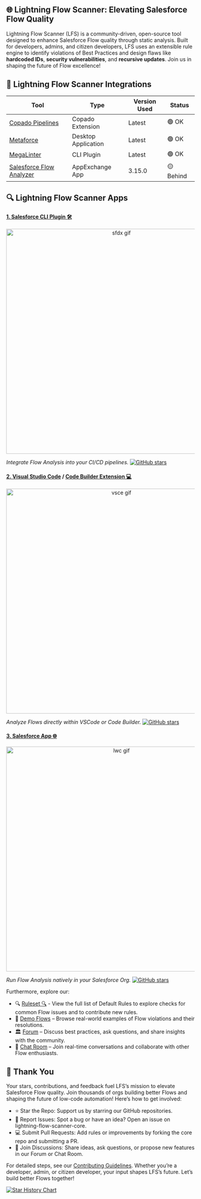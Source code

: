 ## 🌐 Lightning Flow Scanner: Elevating Salesforce Flow Quality

Lightning Flow Scanner (LFS) is a community-driven, open-source tool designed to enhance Salesforce Flow quality through static analysis. Built for developers, admins, and citizen developers, LFS uses an extensible rule engine to identify violations of Best Practices and design flaws like **hardcoded IDs**, **security vulnerabilities**, and **recursive updates**. Join us in shaping the future of Flow excellence! 

## 🔌 Lightning Flow Scanner Integrations

| Tool                                                                                                                                     | Type              | Version Used | Status     |
|------------------------------------------------------------------------------------------------------------------------------------------|-------------------|--------------|------------|
| [Copado Pipelines](https://success.copado.com/s/listing-detail?language=en_US&recordId=a54P7000003G3gBIAS)                               | Copado Extension  | Latest       | 🟢 OK |
| [Metaforce](https://metaforce.ltd/)                                                                                                      | Desktop Application   | Latest     |🟢 OK | 
| [MegaLinter](https://nvuillam.github.io/mega-linter/)                                                                                    | CLI Plugin        | Latest       | 🟢 OK |
| [Salesforce Flow Analyzer](https://appexchange.salesforce.com/appxListingDetail?listingId=1de21f0b-2476-4780-a6b5-1bc631ccd138)          | AppExchange App   | 3.15.0       | 🟡 Behind |

## 🔍 Lightning Flow Scanner Apps

#### [1. Salesforce CLI Plugin 🛠️](https://www.npmjs.com/package/lightning-flow-scanner)

<div align="center">
  <a href="https://www.npmjs.com/package/lightning-flow-scanner">
    <img src="/docs/gifs/lfs-sfdx.gif" alt="sfdx gif" width="600"/>
  </a>
</div>

*Integrate Flow Analysis into your CI/CD pipelines.* [![GitHub stars](https://img.shields.io/github/stars/Lightning-Flow-Scanner/lightning-flow-scanner-sfdx)](https://GitHub.com/Lightning-Flow-Scanner/lightning-flow-scanner-sfdx/stargazers/)

#### [2. Visual Studio Code](https://marketplace.visualstudio.com/items?itemName=ForceConfigControl.lightningflowscanner) / [Code Builder Extension 💻](https://open-vsx.org/extension/ForceConfigControl/lightningflowscanner)

<div align="center">
  <a href="https://marketplace.visualstudio.com/items?itemName=ForceConfigControl.lightningflowscanner">
    <img src="/docs/gifs/lfs-vsce.gif" alt="vsce gif" width="600"/>
  </a>
</div>

*Analyze Flows directly within VSCode or Code Builder.* [![GitHub stars](https://img.shields.io/github/stars/Lightning-Flow-Scanner/lightning-flow-scanner-vsce)](https://github.com/Lightning-Flow-Scanner/lightning-flow-scanner-vsce/stargazers)

#### [3. Salesforce App 🌐](https://github.com/Lightning-Flow-Scanner/lightning-flow-scanner-app)

<div align="center">
  <a href="https://github.com/Lightning-Flow-Scanner/lightning-flow-scanner-app">
    <img src="/docs/gifs/lfs-lwc.gif" alt="lwc gif" width="600"/>
  </a>
</div>

*Run Flow Analysis natively in your Salesforce Org.* [![GitHub stars](https://img.shields.io/github/stars/Lightning-Flow-Scanner/lightning-flow-scanner-app)](https://GitHub.com/Lightning-Flow-Scanner/lightning-flow-scanner-app/stargazers/)

Furthermore, explore our:

* 🔍 [Ruleset 🔍](https://github.com/Lightning-Flow-Scanner/lightning-flow-scanner-core?tab=readme-ov-file#default-rules)  - View the full list of Default Rules to explore checks for common Flow issues and to contribute new rules. 
* 📂 [Demo Flows](https://github.com/Lightning-Flow-Scanner/lightning-flow-scanner-core/tree/master/example-flows) – Browse real-world examples of Flow violations and their resolutions.
* 🏛️ [Forum](https://github.com/orgs/Lightning-Flow-Scanner/discussions) – Discuss best practices, ask questions, and share insights with the community.
* 💬 [Chat Room](https://matrix.to/#/#lightning-flow-scanner:matrix.org) – Join real-time conversations and collaborate with other Flow enthusiasts.
  
## 🙌 Thank You

Your stars, contributions, and feedback fuel LFS’s mission to elevate Salesforce Flow quality. Join thousands of orgs building better Flows and shaping the future of low-code automation! Here’s how to get involved:

- ⭐ Star the Repo: Support us by starring our GitHub repositories.
- 🐛 Report Issues: Spot a bug or have an idea? Open an issue on lightning-flow-scanner-core.
- 💻 Submit Pull Requests: Add rules or improvements by forking the core repo and submitting a PR.
- 💬 Join Discussions: Share ideas, ask questions, or propose new features in our Forum or Chat Room.

For detailed steps, see our [Contributing Guidelines](https://github.com/Lightning-Flow-Scanner/lightning-flow-scanner-core/blob/master/CONTRIBUTING.md). Whether you’re a developer, admin, or citizen developer, your input shapes LFS’s future. Let’s build better Flows together!

[![Star History Chart](https://api.star-history.com/svg?repos=Lightning-Flow-Scanner/lightning-flow-scanner-sfdx,Lightning-Flow-Scanner/lightning-flow-scanner-core,Lightning-Flow-Scanner/lightning-flow-scanner-vsce&type=Date)](https://www.star-history.com/#Lightning-Flow-Scanner/lightning-flow-scanner-sfdx&Lightning-Flow-Scanner/lightning-flow-scanner-core&Lightning-Flow-Scanner/lightning-flow-scanner-vsce&Date)
